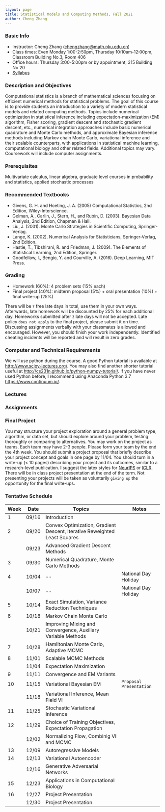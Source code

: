 ```yaml
---
layout: page
title: Statistical Models and Computing Methods, Fall 2021
author: Cheng Zhang
---
```



### Basic Info
- Instructor: Cheng Zhang (<chengzhang@math.pku.edu.cn>)
- Class times: Even Monday 1:00-2:50pm, Thursday 10:10am-12:00pm, Classroom Building No.3, Room 406  
- Office hours: Thursday 3:00-5:00pm or by appointment, 315 Building No.20
- [Syllabus]({{sites.baseurl}}/courses/Syllabus-smcm-f21.pdf)
  
### Description and Objectives
Computational statistics is a branch of mathematical sciences focusing on efficient numerical methods for statistical problems. The goal of this course is to provide students an introduction to a variety of modern statistical models and related computing methods. Topics include numerical optimization in statistical inference including expectation-maximization (EM) algorithm, Fisher scoring, gradient descent and stochastic gradient descent, etc., numerical integration approaches include basic numerical quadrature and Monte Carlo methods, and approximate Bayesian inference methods including Markov chain Monte Carlo, variational inference and their scalable counterparts, with applications in statistical machine learning, computational biology and other related fields. Additional topics may vary. Coursework will include computer assignments.

### Prerequisites
Multivariate calculus, linear algebra, graduate level courses in probability and statistics, applied stochastic processes

### Recommended Textbooks
- Givens, G. H. and Hoeting, J. A. (2005) Computational Statistics, 2nd Edition, Wiley-Interscience.
- Gelman, A., Carlin, J., Stern, H., and Rubin, D. (2003). Bayesian Data Analysis, 2nd Edition, Chapman & Hall.
- Liu, J. (2001). Monte Carlo Strategies in Scientific Computing, Springer-Verlag.
- Lange, K. (2002). Numerical Analysis for Statisticians, Springer-Verlag, 2nd Edition.
- Hastie, T., Tibshirani, R. and Friedman, J. (2009). The Elements of Statistical Learning, 2nd Edition, Springer.
- Goodfellow, I., Bengio, Y. and Courville, A. (2016). Deep Learning, MIT Press.

### Grading
- Homework (60%): 4 problem sets (15% each)
- Final project (40%): midterm proposal (5%) + oral presentation (10%) + final write-up (25%)

There will be `7` free late days in total, use them in your own ways. Afterwards, late homework will be discounted by 25% for each additional day. Homeworks submitted after `3` late days will not be accepted. Late policy `does not apply` to the final project, please submit it on time. Discussing assignments verbally with your classmates is allowed and encouraged. However, you should finish your work independently. Identified cheating incidents will be reported and will result in zero grades.

### Computer and Technical Requirements

We will use python during the course. A good Python tutorial is available at <http://www.scipy-lectures.org/>. You may also find another shorter tutorial useful at <http://cs231n.github.io/python-numpy-tutorial/>. If you have never used Python before, I recommend using Anaconda Python 3.7 <https://www.continuum.io/>.

### Lectures



### Assignments


### Final Project
You may structure your project exploration around a general problem type, algorithm, or data set, but should explore around your problem, testing thoroughly or comparing to alternatives. You may work on the project as teams. Each team may have 2-3 people. Please form your team by the end the 4th week. You should submit a project proposal that briefly describe your project concept and goals in one page by 11/04. You should turn in a write-up (< 10 pages) describing your project and its outcomes, similar to a research-level publication. I suggest the latex styles for [NeurIPS](https://nips.cc/Conferences/2019/PaperInformation/StyleFiles) or [ICLR](https://iclr.cc/Conferences/2019/CallForPapers). There will be in class project presentation at the end of the term. Not presenting your projects will be taken as voluntarily `giving up` the opportunity for the final write-ups.



### Tentative Schedule

| Week  | Date | Topics       |    Notes   |
| ----- |------| -----        |   -----    |
| 1     |09/16 | Introduction |            |
| 2     |09/20 | Convex Optimization, Gradient Descent, Iterative Reweighted Least Squares|   |
|       |09/23 | Advanced Gradient Descent Methods |      |
| 3     |09/30 | Numerical Quadrature, Monte Carlo Methods|  <!--PS1 out, due 10/14-->
| 4     |10/04 | -- |  National Day Holiday 
|       |10/07 | -- |  National Day Holiday
| 5     |10/14 | Exact Simulation, Variance Reduction Techniques|    |
| 6     |10/18 | Markov Chain Monte Carlo |     |
|       |10/21 | Improving Mixing and Convergence, Auxiliary Variable Methods|       <!--PS2 out, due 10/23-->
| 7     |10/28 | Hamiltonian Monte Carlo, Adaptive MCMC|     |
| 8     |11/01 | Scalable MCMC Methods  |       |
|       |11/04 | Expectation Maximization |         |
| 9     |11/11 | Convergence and EM Variants |       <!--PS3 out, due 11/11  -->
| 10    |11/15 | Variational Bayesian EM |        `Proposal Presentation`
|       |11/18 | Variational Inference, Mean Field VI |      |
| 11    |11/25 | Stochastic Variational Inference |      |
| 12    |11/29 | Choice of Training Objectives, Expectation Propagation |        <!-- PS4 out, due 12/02 -->
|       |12/02 | Normalizing Flow, Combinig VI and MCMC |          |
| 13    |12/09 | Autoregressive Models |       |
| 14    |12/13 | Variational Autoencoder  |    |
|       |12/16 | Generative Adversarial Networks |     |
| 15    |12/23 | Applications in Computational Biology |     |
| 16    |12/27 | Project Presentation  |    |
|       |12/30 | Project Presentation  |    |